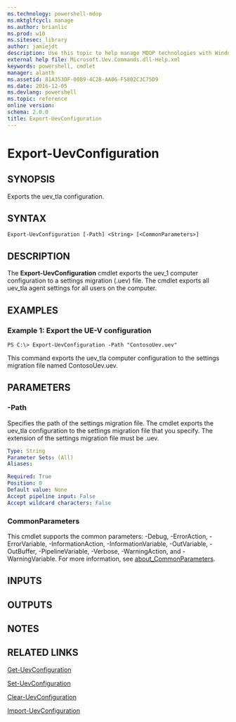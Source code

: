 ```yaml
---
ms.technology: powershell-mdop
ms.mktglfcycl: manage
ms.author: brianlic
ms.prod: w10
ms.sitesec: library
author: jamiejdt
description: Use this topic to help manage MDOP technologies with Windows PowerShell.
external help file: Microsoft.Uev.Commands.dll-Help.xml
keywords: powershell, cmdlet
manager: alanth 
ms.assetid: 81A353DF-0089-4C28-AA06-F5802C3C75D9
ms.date: 2016-12-05
ms.devlang: powershell
ms.topic: reference
online version: 
schema: 2.0.0
title: Export-UevConfiguration
---
```


# Export-UevConfiguration

## SYNOPSIS
Exports the uev_tla configuration.

## SYNTAX

```
Export-UevConfiguration [-Path] <String> [<CommonParameters>]
```

## DESCRIPTION
The **Export-UevConfiguration** cmdlet exports the uev_1 computer configuration to a settings migration (.uev) file.
The cmdlet exports all uev_tla agent settings for all users on the computer.

## EXAMPLES

### Example 1: Export the UE-V configuration
```
PS C:\> Export-UevConfiguration -Path "ContosoUev.uev"
```

This command exports the uev_tla computer configuration to the settings migration file named ContosoUev.uev.

## PARAMETERS

### -Path
Specifies the path of the settings migration file.
The cmdlet exports the uev_tla configuration to the settings migration file that you specify.
The extension of the settings migration file must be .uev.

```yaml
Type: String
Parameter Sets: (All)
Aliases: 

Required: True
Position: 0
Default value: None
Accept pipeline input: False
Accept wildcard characters: False
```

### CommonParameters
This cmdlet supports the common parameters: -Debug, -ErrorAction, -ErrorVariable, -InformationAction, -InformationVariable, -OutVariable, -OutBuffer, -PipelineVariable, -Verbose, -WarningAction, and -WarningVariable. For more information, see [about_CommonParameters](http://go.microsoft.com/fwlink/?LinkID=113216).

## INPUTS

## OUTPUTS

## NOTES

## RELATED LINKS

[Get-UevConfiguration](./Get-UevConfiguration.md)

[Set-UevConfiguration](./Set-UevConfiguration.md)

[Clear-UevConfiguration](./Clear-UevConfiguration.md)

[Import-UevConfiguration](./Import-UevConfiguration.md)


